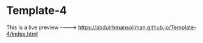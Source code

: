 # Template-4
This is a live preview ----> https://abdulrhmansoliman.github.io/Template-4/index.html
